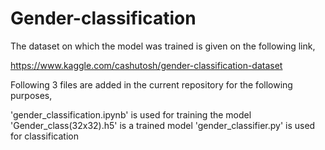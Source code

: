 # Gender-classification
The dataset on which the model was trained is given on the following link,

https://www.kaggle.com/cashutosh/gender-classification-dataset

Following 3 files are added in the current repository for the following purposes,

 'gender_classification.ipynb' is used for training the model
 'Gender_class(32x32).h5' is a trained model 
 'gender_classifier.py' is used for classification
